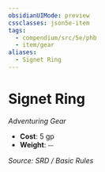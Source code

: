 ```yaml
---
obsidianUIMode: preview
cssclasses: json5e-item
tags:
  - compendium/src/5e/phb
  - item/gear
aliases:
  - Signet Ring
---
```

# Signet Ring
*Adventuring Gear*  

- **Cost**: 5 gp
- **Weight**: ⏤

*Source: SRD / Basic Rules*